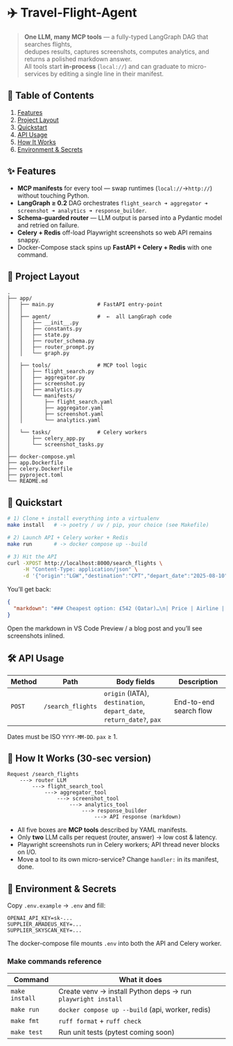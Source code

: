 # ✈️  Travel-Flight-Agent

> **One LLM, many MCP tools** — a fully-typed LangGraph DAG that searches flights,  
> dedupes results, captures screenshots, computes analytics, and returns a polished
> markdown answer.  
> All tools start **in-process** (`local://`) and can graduate to micro-services by
> editing a single line in their manifest.


## 📖 Table of Contents
1. [Features](#features)  
2. [Project Layout](#project-layout)  
3. [Quickstart](#quickstart)  
4. [API Usage](#api-usage)  
5. [How It Works](#how-it-works)  
6. [Environment & Secrets](#environment--secrets)


## ✨ Features
* **MCP manifests** for every tool — swap runtimes (`local://`→`http://`) without touching Python.  
* **LangGraph ≥ 0.2** DAG orchestrates `flight_search ➜ aggregator ➜ screenshot ➜ analytics ➜ response_builder`.  
* **Schema-guarded router** — LLM output is parsed into a Pydantic model and retried on failure.  
* **Celery + Redis** off-load Playwright screenshots so web API remains snappy.  
* Docker-Compose stack spins up **FastAPI + Celery + Redis** with one command.


## 📂 Project Layout

```text
.
├── app/
│   ├── main.py              # FastAPI entry-point
│   │
│   ├── agent/               #  ←  all LangGraph code
│   │   ├── __init__.py
│   │   ├── constants.py
│   │   ├── state.py
│   │   ├── router_schema.py
│   │   ├── router_prompt.py
│   │   └── graph.py
│   
│   ├── tools/               # MCP tool logic
│   │   ├── flight_search.py
│   │   ├── aggregator.py
│   │   ├── screenshot.py
│   │   ├── analytics.py
│   │   └── manifests/
│   │       ├── flight_search.yaml
│   │       ├── aggregator.yaml
│   │       ├── screenshot.yaml
│   │       └── analytics.yaml
│   
│   └── tasks/               # Celery workers
│       ├── celery_app.py
│       └── screenshot_tasks.py
│
├── docker-compose.yml
├── app.Dockerfile
├── celery.Dockerfile
├── pyproject.toml
└── README.md
```

## 🚀 Quickstart

```bash
# 1) Clone + install everything into a virtualenv
make install   # -> poetry / uv / pip, your choice (see Makefile)

# 2) Launch API + Celery worker + Redis
make run       # -> docker compose up --build

# 3) Hit the API
curl -XPOST http://localhost:8000/search_flights \
     -H "Content-Type: application/json" \
     -d '{"origin":"LGW","destination":"CPT","depart_date":"2025-08-10","return_date":"2025-08-20","pax":1}'
```

You’ll get back:

```json
{
  "markdown": "### Cheapest option: £542 (Qatar)…\n| Price | Airline | Dur | Link | …"
}
```

Open the markdown in VS Code Preview / a blog post and you’ll see screenshots inlined.


## 🛠  API Usage

| Method | Path              | Body fields                                  | Description                |
| ------ | ----------------- | -------------------------------------------- | -------------------------- |
| `POST` | `/search_flights` | `origin` (IATA), `destination`, `depart_date`,<br>`return_date?`, `pax` | End-to-end search flow |

Dates must be ISO `YYYY-MM-DD`. `pax` ≥ 1.


## 🤖 How It Works (30-sec version)

```text
Request /search_flights
    ---> router LLM
        ---> flight_search_tool
            ---> aggregator_tool
                ---> screenshot_tool
                    ---> analytics_tool
                        ---> response_builder
                            ---> API response (markdown)
```

* All five boxes are **MCP tools** described by YAML manifests.  
* Only **two** LLM calls per request (router, answer) → low cost & latency.  
* Playwright screenshots run in Celery workers; API thread never blocks on I/O.  
* Move a tool to its own micro-service? Change `handler:` in its manifest, done.


## 🔐 Environment & Secrets

Copy `.env.example` → `.env` and fill:

```
OPENAI_API_KEY=sk-...
SUPPLIER_AMADEUS_KEY=...
SUPPLIER_SKYSCAN_KEY=...
```

The docker-compose file mounts `.env` into both the API and Celery worker.


### Make commands reference

| Command        | What it does                                                |
| -------------- | ----------------------------------------------------------- |
| `make install` | Create venv → install Python deps → run `playwright install` |
| `make run`     | `docker compose up --build` (api, worker, redis)            |
| `make fmt`     | `ruff format` + `ruff check`                                |
| `make test`    | Run unit tests (pytest coming soon)                         |


